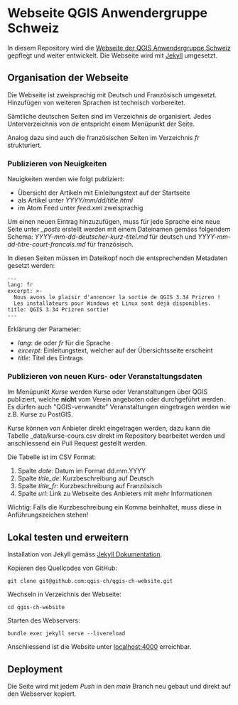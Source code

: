 # Webseite QGIS Anwendergruppe Schweiz

In diesem Repository wird die [Webseite der QGIS Anwendergruppe Schweiz](https://www.qgis.ch) gepflegt und weiter entwickelt.
Die Webseite wird mit [Jekyll](https://jekyllrb.com/) umgesetzt.

## Organisation der Webseite

Die Webseite ist zweisprachig mit Deutsch und Französisch umgesetzt. Hinzufügen von weiteren Sprachen ist technisch vorbereitet.

Sämtliche deutschen Seiten sind im Verzeichnis *de* organisiert. Jedes Unterverzeichnis von *de* entspricht einem Menüpunkt der Seite.

Analog dazu sind auch die französischen Seiten im Verzeichnis *fr* strukturiert.

### Publizieren von Neuigkeiten

Neuigkeiten werden wie folgt publiziert:

* Übersicht der Artikeln mit Einleitungstext auf der Startseite
* als Artikel unter *YYYY/mm/dd/title.html*
* im Atom Feed unter *feed.xml* zweisprachig

Um einen neuen Eintrag hinzuzufügen, muss für jede Sprache eine neue Seite unter *_posts* erstellt werden mit einem Dateinamen gemäss folgendem Schema: *YYYY-mm-dd-deutscher-kurz-titel.md* für deutsch und *YYYY-mm-dd-titre-court-francais.md* für französisch.

In diesen Seiten müssen im Dateikopf noch die entsprechenden Metadaten gesetzt werden:

```
---
lang: fr
excerpt: >-
  Nous avons le plaisir d'annoncer la sortie de QGIS 3.34 Prizren !
  Les installateurs pour Windows et Linux sont déjà disponibles.
title: QGIS 3.34 Prizren sortie!
---
```

Erklärung der Parameter:

* *lang*: *de* oder *fr* für die Sprache
* *excerpt*: Einleitungstext, welcher auf der Übersichtsseite erscheint
* *title*: Titel des Eintrags

### Publizieren von neuen Kurs- oder Veranstaltungsdaten

Im Menüpunkt *Kurse* werden Kurse oder Veranstaltungen über QGIS publiziert, welche **nicht** vom Verein angeboten oder durchgeführt werden. Es dürfen auch "QGIS-verwandte" Veranstaltungen eingetragen werden wie z.B. Kurse zu PostGIS.

Kurse können von Anbieter direkt eingetragen werden, dazu kann die Tabelle _data/kurse-cours.csv direkt im Repository bearbeitet werden und anschliessend ein Pull Request gestellt werden.

Die Tabelle ist im CSV Format:

1. Spalte *date*: Datum im Format dd.mm.YYYY
2. Spalte *title_de*: Kurzbeschreibung auf Deutsch
3. Spalte *title_fr*: Kurzbeschreibung auf Französisch
4. Spalte *url*: Link zu Webseite des Anbieters mit mehr Informationen

Wichtig: Falls die Kurzbeschreibung ein Komma beinhaltet, muss diese in Anführungszeichen stehen!

## Lokal testen und erweitern

Installation von Jekyll gemäss [Jekyll Dokumentation](https://jekyllrb.com/docs/installation/).

Kopieren des Quellcodes von GitHub:

`git clone git@github.com:qgis-ch/qgis-ch-website.git`

Wechseln in Verzeichnis der Webseite:

`cd qgis-ch-website`

Starten des Webservers:

`bundle exec jekyll serve --livereload`

Anschliessend ist die Website unter [localhost:4000](http://localhost:4000/) erreichbar.

## Deployment

Die Seite wird mit jedem *Push* in den *main* Branch neu gebaut und direkt auf den Webserver kopiert.



